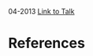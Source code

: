 

04-2013
[Link to Talk](https://www.churchofjesuschrist.org/study/general-conference/2013/04/sunday-morning-session?lang=eng)



# References
